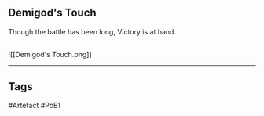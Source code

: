 ## Demigod's Touch
Though the battle has been long,
Victory is at hand.
##
![[Demigod's Touch.png]]

---
## Tags
#Artefact
#PoE1
